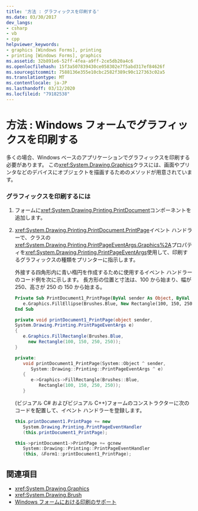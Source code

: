 ```yaml
---
title: '方法 : グラフィックスを印刷する'
ms.date: 03/30/2017
dev_langs:
- csharp
- vb
- cpp
helpviewer_keywords:
- graphics [Windows Forms], printing
- printing [Windows Forms], graphics
ms.assetid: 32b891e6-52ff-4fea-a9ff-2ce5db20a4c6
ms.openlocfilehash: 15f3a507839430ce058302e7f5abd317ef84626f
ms.sourcegitcommit: 7588136e355e10cbc2582f389c90c127363c02a5
ms.translationtype: MT
ms.contentlocale: ja-JP
ms.lasthandoff: 03/12/2020
ms.locfileid: "79182538"
---
```

# <a name="how-to-print-graphics-in-windows-forms"></a>方法 : Windows フォームでグラフィックスを印刷する
多くの場合、Windows ベースのアプリケーションでグラフィックスを印刷する必要があります。 この<xref:System.Drawing.Graphics>クラスには、画面やプリンタなどのデバイスにオブジェクトを描画するためのメソッドが用意されています。  
  
### <a name="to-print-graphics"></a>グラフィックスを印刷するには  
  
1. フォームに<xref:System.Drawing.Printing.PrintDocument>コンポーネントを追加します。  
  
2. <xref:System.Drawing.Printing.PrintDocument.PrintPage>イベント ハンドラーで、クラスの<xref:System.Drawing.Printing.PrintPageEventArgs.Graphics%2A>プロパティを<xref:System.Drawing.Printing.PrintPageEventArgs>使用して、印刷するグラフィックスの種類をプリンターに指示します。  
  
     外接する四角形内に青い楕円を作成するために使用するイベント ハンドラーのコード例を次に示します。 長方形の位置と寸法は、100 から始まり、幅が 250、高さが 250 の 150 から始まる。  
  
    ```vb  
    Private Sub PrintDocument1_PrintPage(ByVal sender As Object, ByVal e As System.Drawing.Printing.PrintPageEventArgs) Handles PrintDocument1.PrintPage  
       e.Graphics.FillEllipse(Brushes.Blue, New Rectangle(100, 150, 250, 250))  
    End Sub  
    ```  
  
    ```csharp  
    private void printDocument1_PrintPage(object sender,
    System.Drawing.Printing.PrintPageEventArgs e)  
    {  
       e.Graphics.FillRectangle(Brushes.Blue,
         new Rectangle(100, 150, 250, 250));  
    }  
    ```  
  
    ```cpp  
    private:  
       void printDocument1_PrintPage(System::Object ^ sender,  
          System::Drawing::Printing::PrintPageEventArgs ^ e)  
       {  
          e->Graphics->FillRectangle(Brushes::Blue,  
             Rectangle(100, 150, 250, 250));  
       }  
    ```  
  
     (ビジュアル C# およびビジュアル C++)フォームのコンストラクターに次のコードを配置して、イベント ハンドラーを登録します。  
  
    ```csharp  
    this.printDocument1.PrintPage += new  
       System.Drawing.Printing.PrintPageEventHandler  
       (this.printDocument1_PrintPage);  
    ```  
  
    ```cpp  
    this->printDocument1->PrintPage += gcnew  
       System::Drawing::Printing::PrintPageEventHandler  
       (this, &Form1::printDocument1_PrintPage);  
    ```  
  
## <a name="see-also"></a>関連項目

- <xref:System.Drawing.Graphics>
- <xref:System.Drawing.Brush>
- [Windows フォームにおける印刷のサポート](windows-forms-print-support.md)
